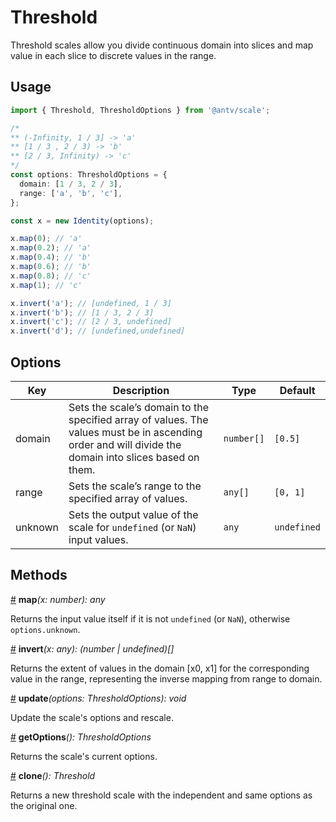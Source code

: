# Threshold

Threshold scales allow you divide continuous domain into slices and map value in each slice to discrete values in the range.

## Usage

```ts
import { Threshold, ThresholdOptions } from '@antv/scale';

/*
** (-Infinity, 1 / 3] -> 'a'
** [1 / 3 , 2 / 3) -> 'b'
** [2 / 3, Infinity) -> 'c'
*/
const options: ThresholdOptions = {
  domain: [1 / 3, 2 / 3],
  range: ['a', 'b', 'c'],
};

const x = new Identity(options);

x.map(0); // 'a'
x.map(0.2); // 'a'
x.map(0.4); // 'b'
x.map(0.6); // 'b'
x.map(0.8); // 'c'
x.map(1); // 'c'

x.invert('a'); // [undefined, 1 / 3]
x.invert('b'); // [1 / 3, 2 / 3]
x.invert('c'); // [2 / 3, undefined]
x.invert('d'); // [undefined,undefined]
```

## Options

| Key | Description | Type | Default|  
| ----| ----------- | -----| -------|
| domain | Sets the scale’s domain to the specified array of values. The values must be in ascending order and will divide the domain into slices based on them. | `number[]` | `[0.5]` |
| range | Sets the scale’s range to the specified array of values. | `any[]` | `[0, 1]` |
| unknown | Sets the output value of the scale for `undefined` (or `NaN`) input values. | `any` | `undefined` |

## Methods

<a name="threshold_map" href="#threshold_map">#</a> **map**<i>(x: number): any</i>

Returns the input value itself if it is not `undefined` (or `NaN`), otherwise `options.unknown`.

<a name="threshold_invert" href="#threshold_invert">#</a> **invert**<i>(x: any): (number | undefined)[]</i>

Returns the extent of values in the domain [x0, x1] for the corresponding value in the range, representing the inverse mapping from range to domain.

<a name="threshold_update" href="#threshold_update">#</a> **update**<i>(options: ThresholdOptions): void</i>

Update the scale's options and rescale.

<a name="threshold_getOptions" href="#threshold_getOptions">#</a> **getOptions**<i>(): ThresholdOptions</i>

Returns the scale's current options.

<a name="threshold_clone" href="#threshold_clone">#</a> **clone**<i>(): Threshold</i>

Returns a new threshold scale with the independent and same options as the original one.
